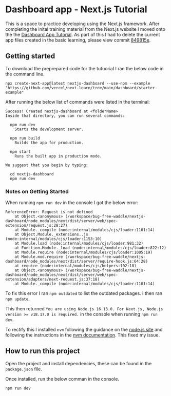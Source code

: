 # Dashboard app - Next.js Tutorial
This is a space to practice developing using the Next.js framework. After completing the inital training material from the Next.js website I moved onto the the [Dashboard App Tutorial](https://nextjs.org/learn/dashboard-app/getting-started). As part of this I had to delete the current app files created in the basic learning, please view commit [849815e](https://github.com/Tiff-C/bug-free-waddle/commit/849815efa6b2c5c1143405b35409076acef28e9d).

## Getting started

To download the preprepared code for the tutuorial I ran the below code in the command line.
```
npx create-next-app@latest nextjs-dashboard --use-npm --example "https://github.com/vercel/next-learn/tree/main/dashboard/starter-example"
```

After running the below list of commands were listed in the terminal:

```
Success! Created nextjs-dashboard at <folderName>
Inside that directory, you can run several commands:

  npm run dev
    Starts the development server.

  npm run build
    Builds the app for production.

  npm start
    Runs the built app in production mode.

We suggest that you begin by typing:

  cd nextjs-dashboard
  npm run dev
```

### Notes on Getting Started

When running `npm run dev` in the console I got the below error:
```
ReferenceError: Request is not defined
    at Object.<anonymous> (/workspace/bug-free-waddle/nextjs-dashboard/node_modules/next/dist/server/web/spec-extension/request.js:28:27)
    at Module._compile (node:internal/modules/cjs/loader:1101:14)
    at Object.Module._extensions..js (node:internal/modules/cjs/loader:1153:10)
    at Module.load (node:internal/modules/cjs/loader:981:32)
    at Function.Module._load (node:internal/modules/cjs/loader:822:12)
    at Module.require (node:internal/modules/cjs/loader:1005:19)
    at Module.mod.require (/workspace/bug-free-waddle/nextjs-dashboard/node_modules/next/dist/server/require-hook.js:64:28)
    at require (node:internal/modules/cjs/helpers:102:18)
    at Object.<anonymous> (/workspace/bug-free-waddle/nextjs-dashboard/node_modules/next/dist/server/web/spec-extension/adapters/next-request.js:37:18)
    at Module._compile (node:internal/modules/cjs/loader:1101:14)
```

To fix this error I ran `npm outdated` to list the outdated packages. I then ran `npm update`.

This then returned `You are using Node.js 16.13.0. For Next.js, Node.js version >= v18.17.0 is required.` in the console when running `npm run dev`. 

To rectify this I installed `nvm` following the guidance on the [node.js site](https://nodejs.org/en/download/package-manager#nvm) and following the instructions in the [nvm documentation](https://github.com/nvm-sh/nvm#install--update-script). This fixed my issue.

## How to run this project

Open the project and install dependencies, these can be found in the `package.json` file.

Once installed, run the below comman in the console. 
```
npm run dev
```


